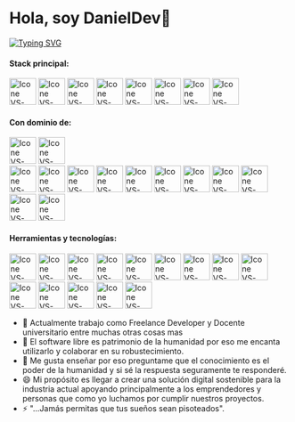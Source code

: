 # Hola, soy DanielDev👋 

[![Typing SVG](https://readme-typing-svg.herokuapp.com?color=FF3670&size=35&center=true&vCenter=true&width=1000&lines=Bienvenid@+a+mi+perfil+GitHub!;+soy+DaniDev,+desarrollador+de+Software)](https://git.io/typing-svg)
<!--- snake 
<div align="center">
  <img  src="https://github.com/1999AZZAR/1999AZZAR/blob/readme/resources/img/grid-snake.svg"
       alt="snake" /></a>
</div>-->


#### Stack principal:
  [<img height="48px" width="48px" alt="Icone VS-Code" src="https://skillicons.dev/icons?i=html"/>](https://developer.mozilla.org/en-US/docs/Web/HTML)
  [<img height="48px" width="48px" alt="Icone VS-Code" src="https://skillicons.dev/icons?i=css"/>](https://developer.mozilla.org/en-US/docs/Web/CSS)
  [<img height="48px" width="48px" alt="Icone VS-Code" src="https://skillicons.dev/icons?i=js"/>](https://developer.mozilla.org/en-US/docs/Web/JavaScript)
  [<img height="48px" width="48px" alt="Icone VS-Code" src="https://skillicons.dev/icons?i=nodejs"/>](https://nodejs.org/en)
  [<img height="48px" width="48px" alt="Icone VS-Code" src="https://skillicons.dev/icons?i=expressjs"/>](https://nodejs.org/en)
  [<img height="48px" width="48px" alt="Icone VS-Code" src="https://skillicons.dev/icons?i=react"/>](https://react.dev/)
  [<img height="48px" width="48px" alt="Icone VS-Code" src="https://skillicons.dev/icons?i=mongo"/>](https://react.dev/)
  [<img height="48px" width="48px" alt="Icone VS-Code" src="https://skillicons.dev/icons?i=mysql"/>](https://mysql.com/)

#### Con dominio de:
  [<img height="48px" width="48px" alt="Icone VS-Code" src="https://skillicons.dev/icons?i=java"/>](https://sass-lang.com/)
  [<img height="48px" width="48px" alt="Icone VS-Code" src="https://skillicons.dev/icons?i=spring"/>](https://sass-lang.com/)  
  [<img height="48px" width="48px" alt="Icone VS-Code" src="https://skillicons.dev/icons?i=ts"/>](https://www.typescriptlang.org/)
  [<img height="48px" width="48px" alt="Icone VS-Code" src="https://skillicons.dev/icons?i=nextjs"/>](https://sass-lang.com/)
  [<img height="48px" width="48px" alt="Icone VS-Code" src="https://skillicons.dev/icons?i=nestjs"/>](https://sass-lang.com/)
  [<img height="48px" width="48px" alt="Icone VS-Code" src="https://skillicons.dev/icons?i=angular"/>](https://sass-lang.com/)
  [<img height="48px" width="48px" alt="Icone VS-Code" src="https://skillicons.dev/icons?i=vuejs"/>](https://sass-lang.com/)
  [<img height="48px" width="48px" alt="Icone VS-Code" src="https://skillicons.dev/icons?i=php"/>](https://)
  [<img height="48px" width="48px" alt="Icone VS-Code" src="https://skillicons.dev/icons?i=c#"/>](https://)
  [<img height="48px" width="48px" alt="Icone VS-Code" src="https://skillicons.dev/icons?i=sqlite"/>](https://)
  [<img height="48px" width="48px" alt="Icone VS-Code" src="https://skillicons.dev/icons?i=python"/>](https://)
  [<img height="48px" width="48px" alt="Icone VS-Code" src="https://skillicons.dev/icons?i=flask"/>](https://)
  [<img height="48px" width="48px" alt="Icone VS-Code" src="https://skillicons.dev/icons?i=fastapi"/>](https://)

#### Herramientas y tecnologías:
  [<img height="48px" width="48px" alt="Icone VS-Code" src="https://skillicons.dev/icons?i=docker"/>](https://git-scm.com/)
  [<img height="48px" width="48px" alt="Icone VS-Code" src="https://skillicons.dev/icons?i=gitlab"/>](https://git-scm.com/)
  [<img height="48px" width="48px" alt="Icone VS-Code" src="https://skillicons.dev/icons?i=kubernetes"/>](https://git-scm.com/)
  [<img height="48px" width="48px" alt="Icone VS-Code" src="https://skillicons.dev/icons?i=aws"/>](https://git-scm.com/)
  [<img height="48px" width="48px" alt="Icone VS-Code" src="https://skillicons.dev/icons?i=azure"/>](https://git-scm.com/)
  [<img height="48px" width="48px" alt="Icone VS-Code" src="https://skillicons.dev/icons?i=visualstudio"/>](https://git-scm.com/)
  [<img height="48px" width="48px" alt="Icone VS-Code" src="https://skillicons.dev/icons?i=figma"/>](https://www.figma.com/)
  [<img height="48px" width="48px" alt="Icone VS-Code" src="https://skillicons.dev/icons?i=vscode"/>](https://code.visualstudio.com/)
  [<img height="48px" width="48px" alt="Icone VS-Code" src="https://skillicons.dev/icons?i=github"/>](https://github.com/)
  [<img height="48px" width="48px" alt="Icone VS-Code" src="https://skillicons.dev/icons?i=git"/>](https://git-scm.com/)
  [<img height="48px" width="48px" alt="Icone VS-Code" src="https://skillicons.dev/icons?i=heroku"/>](https://git-scm.com/)
  [<img height="48px" width="48px" alt="Icone VS-Code" src="https://skillicons.dev/icons?i=postman"/>](https://git-scm.com/)
  [<img height="48px" width="48px" alt="Icone VS-Code" src="https://skillicons.dev/icons?i=tailwind"/>](https://git-scm.com/)
  [<img height="48px" width="48px" alt="Icone VS-Code" src="https://skillicons.dev/icons?i=netlify"/>](https://git-scm.com/)
  






- 🔭 Actualmente trabajo como Freelance Developer y Docente universitario entre muchas otras cosas mas
- 👯 El software libre es patrimonio de la humanidad por eso me encanta utilizarlo y colaborar en su robustecimiento.   
- 💬 Me gusta enseñar por eso preguntame que el conocimiento es el poder de la humanidad y si sé la respuesta seguramente te responderé.
- 😄 Mi propósito es llegar a crear una solución digital sostenible para la industria actual apoyando principalmente a los emprendedores y personas
     que como yo luchamos por cumplir nuestros proyectos.
- ⚡ "...Jamás permitas que tus sueños sean pisoteados".
